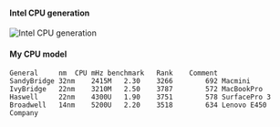 #### Intel CPU generation

![Intel CPU generation](http://resource.feng.com/resource/h059/h40/img201508191054442.png "Intel CPU generation")

#### My CPU model

	General		nm	CPU	mHz	benchmark	Rank	Comment
	SandyBridge	32nm	2415M	2.30	3266		692	Macmini
	IvyBridge	22nm	3210M	2.50	3787		572	MacBookPro
	Haswell		22nm	4300U	1.90	3751		578	SurfacePro 3
	Broadwell	14nm	5200U	2.20	3518		634	Lenovo E450 Company
